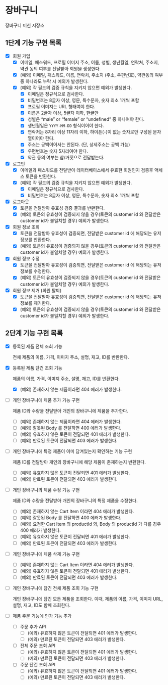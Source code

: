 # 장바구니

장바구니 미션 저장소

## 1단계 기능 구현 목록

- [x] 회원 가입
    - [x] 이메일, 패스워드, 프로필 이미지 주소, 이름, 성별, 생년월일, 연락처, 주소지, 약관 동의 여부를 전달받아 회원을 생성한다.
    - [x] (예외) 이메일, 패스워드, 이름, 연락처, 주소지 (주소, 우편번호), 약관동의 여부 중 하나라도 누락 시 예외가 발생한다.
    - [x] (예외) 각 필드의 검증 규칙을 지키지 않으면 예외가 발생한다.
        - [x] 이메일은 정규식으로 검사한다.
        - [x] 비밀번호는 8글자 이상, 영문, 특수문자, 숫자 최소 1개씩 포함
        - [x] 프로필 이미지는 URL 형태여야 한다.
        - [x] 이름은 2글자 이상, 5글자 이하, 한글만
        - [x] 성별은 “male” or “female” or “undefined” 중 하나여야 한다.
        - [x] 생년월일은 `YYYY-MM-DD` 형식이어야 한다.
        - [x] 연락처는 8자리 이상 11자리 이하, 하이픈(-)이 없는 숫자로만 구성된 문자열이어야 한다.
        - [x] 주소는 공백이어서는 안된다. (단, 상세주소는 공백 가능)
        - [x] 우편번호는 숫자 5자리여야 한다.
        - [x] 약관 동의 여부는 참/거짓으로 전달받는다.
- [x] 로그인
    - [x] 이메일과 패스워드를 전달받아 데이터베이스에서 유효한 회원인지 검증후 액세스 토큰을 반환한다.
    - [x] (예외) 각 필드의 검증 규칙을 지키지 않으면 예외가 발생한다.
        - [x] 이메일은 정규식으로 검사한다.
        - [x] 비밀번호는 8글자 이상, 영문, 특수문자, 숫자 최소 1개씩 포함
- [x] 로그아웃
    - [x] 토큰을 전달받아 유효성 검증 결과를 반환한다.
    - [x] (예외) 토큰의 유효성이 검증되지 않을 경우(토큰의 customer id 와 전달받은 customer id가 불일치할 경우) 예외가 발생한다.
- [x] 회원 정보 조회
    - [x] 토큰을 전달받아 유효성이 검증되면, 전달받은 customer id 에 해당되는 유저 정보를 반환한다.
    - [x] (예외) 토큰의 유효성이 검증되지 않을 경우(토큰의 customer id 와 전달받은 customer id가 불일치할 경우) 예외가 발생한다.
- [x] 회원 정보 수정
    - [x] 토큰을 전달받아 유효성이 검증되면, 전달받은 customer id 에 해당되는 유저 정보를 수정한다.
    - [x] (예외) 토큰의 유효성이 검증되지 않을 경우(토큰의 customer id 와 전달받은 customer id가 불일치할 경우) 예외가 발생한다.
- [x] 회원 정보 제거 (회원 탈퇴)
    - [x] 토큰을 전달받아 유효성이 검증되면, 전달받은 customer id 에 해당되는 유저 정보를 제거한다.
    - [x] (예외) 토큰의 유효성이 검증되지 않을 경우(토큰의 customer id 와 전달받은 customer id가 불일치할 경우) 예외가 발생한다.

## 2단계 기능 구현 목록

- [x] 등록된 제품 전체 조회 기능

  전체 제품의 이름, 가격, 이미지 주소, 설명, 재고, ID를 반환한다.

- [x] 등록된 제품 단건 조회 기능

  제품의 이름, 가격, 이미지 주소, 설명, 재고, ID를 반환한다.

    - [x] (예외) 존재하지 않는 제품이라면 404 에러가 발생한다.

- [ ] 개인 장바구니에 제품 추가 기능 구현

  제품 ID와 수량을 전달받아 개인의 장바구니에 제품을 추가한다.

    - [ ] (예외) 존재하지 않는 제품이라면 404 에러가 발생한다.
    - [ ] (예외) 잘못된 Body 를 전달하면 400 에러가 발생한다.
    - [ ] (예외) 유효하지 않은 토큰이 전달되면 401 에러가 발생한다.
    - [ ] (예외) 만료된 토큰이 전달되면 403 에러가 발생한다.

- [ ] 개인 장바구니에 특정 제품이 이미 담겨있는지 확인하는 기능 구현

  제품 ID를 전달받아 개인의 장바구니에 해당 제품이 존재하는지 반환한다.

    - [ ] (예외) 유효하지 않은 토큰이 전달되면 401 에러가 발생한다.
    - [ ] (예외) 만료된 토큰이 전달되면 403 에러가 발생한다.

- [ ] 개인 장바구니의 제품 수정 기능 구현

  제품 ID와 수량을 전달받아 개인의 장바구니의 특정 제품을 수정한다.

    - [ ] (예외) 존재하지 않는 Cart Item 이라면 404 에러가 발생한다.
    - [ ] (예외) 잘못된 Body 를 전달하면 400 에러가 발생한다.
    - [ ] (예외) 요청한 Cart Item 의 productId 와, Body 의 productId 가 다를 경우 400 에러가 발생한다.
    - [ ] (예외) 유효하지 않은 토큰이 전달되면 401 에러가 발생한다.
    - [ ] (예외) 만료된 토큰이 전달되면 403 에러가 발생한다.

- [ ] 개인 장바구니에 제품 삭제 기능 구현

    - [ ] (예외) 존재하지 않는 Cart Item 이라면 404 에러가 발생한다.
    - [ ] (예외) 유효하지 않은 토큰이 전달되면 401 에러가 발생한다.
    - [ ] (예외) 만료된 토큰이 전달되면 403 에러가 발생한다.

- [ ] 개인 장바구니에 담긴 전체 제품 조회 기능 구현

  개인 장바구니에 담긴 모든 제품을 조회한다. 이때, 제품의 이름, 가격, 이미지 URL, 설명, 재고, ID도 함께 조회한다.

- [ ] 제품 주문 기능에 인가 기능 추가

    - [ ] 주문 추가 API
        - [ ] (예외) 유효하지 않은 토큰이 전달되면 401 에러가 발생한다.
        - [ ] (예외) 만료된 토큰이 전달되면 403 에러가 발생한다.
    - [ ] 전체 주문 조회 API
        - [ ] (예외) 유효하지 않은 토큰이 전달되면 401 에러가 발생한다.
        - [ ] (예외) 만료된 토큰이 전달되면 403 에러가 발생한다.
    - [ ] 주문 단건 조회 API
        - [ ] (예외) 유효하지 않은 토큰이 전달되면 401 에러가 발생한다.
        - [ ] (예외) 만료된 토큰이 전달되면 403 에러가 발생한다.
